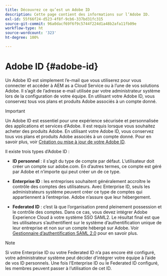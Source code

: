 ```yaml
---
title: Découvrez ce qu’est un Adobe ID
description: Cette page contient des informations sur l’Adobe ID.
exl-id: 55f66f24-d523-4f8f-9cb6-337bd31fc315
source-git-commit: 96a0dacf69f6f9c5744f224d1a48b2afa11fb09e
workflow-type: ht
source-wordcount: '323'
ht-degree: 100%

---
```


# Adobe ID {#adobe-id}

Un Adobe ID est simplement l’e-mail que vous utiliserez pour vous connecter et accéder à AEM as a Cloud Service ou à l’une de vos solutions Adobe. Il s’agit de l’adresse e-mail utilisée par votre administrateur système lors de la configuration de votre équipe. En utilisant votre Adobe ID, vous conservez tous vos plans et produits Adobe associés à un compte donné.

>[!IMPORTANT]
>Un Adobe ID est essentiel pour une expérience sécurisée et personnalisée des applications et services d’Adobe. Il est requis lorsque vous souhaitez acheter des produits Adobe. En utilisant votre Adobe ID, vous conservez tous vos plans et produits Adobe associés à un compte donné. Pour en savoir plus, voir [Création ou mise à jour de votre Adobe ID](https://helpx.adobe.com/fr/manage-account/using/create-update-adobe-id.html#HowtocreateorupdateyourAdobeID).

Il existe trois types d’Adobe ID :

* **ID personnel** : il s’agit du type de compte par défaut. L’utilisateur doit créer un compte sur adobe.com. En d’autres termes, ce compte est géré par Adobe et n’importe qui peut créer un de ce type.

* **Enterprise ID** : les entreprises souhaitent généralement accroître le contrôle des comptes des utilisateurs. Avec Enterprise ID, seuls les administrateurs système peuvent créer ce type de comptes qui appartiennent à l’entreprise. Adobe n’assure que leur hébergement.

* **Federated ID** : c’est là que l’organisation prend pleinement possession et le contrôle des comptes. Dans ce cas, vous devez intégrer Adobe Experience Cloud à votre système SSO SAML2. Le résultat final est que les utilisateurs s’authentifient sur le système d’authentification unique de leur entreprise et non sur un compte hébergé sur Adobe. Voir [Gestionnaire d’authentification SAML 2.0](https://experienceleague.adobe.com/docs/experience-manager-65/administering/security/saml-2-0-authenticationhandler.html?lang=fr) pour en savoir plus.

>[!NOTE]
>Si votre Enterprise ID ou votre Federated ID n’a pas encore été configuré, votre administrateur système peut décider d’intégrer votre équipe à l’aide de vos ID personnels. Une fois l’Enterprise ID ou le Federated ID configuré, les membres peuvent passer à l’utilisation de cet ID.
